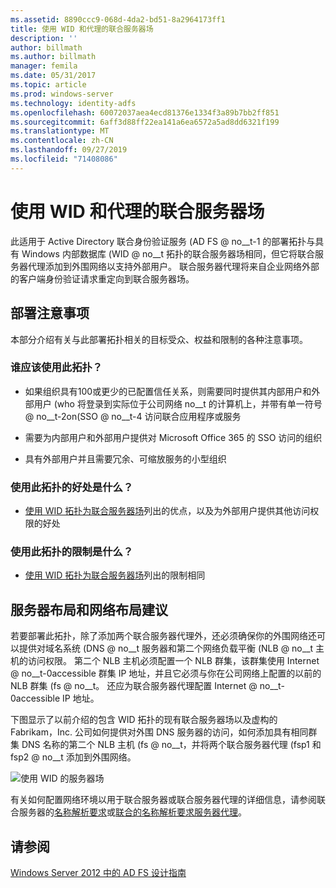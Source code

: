 ```yaml
---
ms.assetid: 8890ccc9-068d-4da2-bd51-8a2964173ff1
title: 使用 WID 和代理的联合服务器场
description: ''
author: billmath
ms.author: billmath
manager: femila
ms.date: 05/31/2017
ms.topic: article
ms.prod: windows-server
ms.technology: identity-adfs
ms.openlocfilehash: 60072037aea4ecd81376e1334f3a89b7bb2ff851
ms.sourcegitcommit: 6aff3d88ff22ea141a6ea6572a5ad8dd6321f199
ms.translationtype: MT
ms.contentlocale: zh-CN
ms.lasthandoff: 09/27/2019
ms.locfileid: "71408086"
---
```

# <a name="federation-server-farm-using-wid-and-proxies"></a>使用 WID 和代理的联合服务器场

此适用于 Active Directory 联合身份验证服务 \(AD FS @ no__t-1 的部署拓扑与具有 Windows 内部数据库 \(WID @ no__t 拓扑的联合服务器场相同，但它将联合服务器代理添加到外围网络以支持外部用户。 联合服务器代理将来自企业网络外部的客户端身份验证请求重定向到联合服务器场。  
  
## <a name="deployment-considerations"></a>部署注意事项  
本部分介绍有关与此部署拓扑相关的目标受众、权益和限制的各种注意事项。  
  
### <a name="who-should-use-this-topology"></a>谁应该使用此拓扑？  
  
-   如果组织具有100或更少的已配置信任关系，则需要同时提供其内部用户和外部用户 \(who 将登录到实际位于公司网络 no__t 的计算机上，并带有单一符号 @ no__t-2on\(SSO @ no__t-4 访问联合应用程序或服务  
  
-   需要为内部用户和外部用户提供对 Microsoft Office 365 的 SSO 访问的组织  
  
-   具有外部用户并且需要冗余、可缩放服务的小型组织  
  
### <a name="what-are-the-benefits-of-using-this-topology"></a>使用此拓扑的好处是什么？  
  
-   [使用 WID 拓扑为联合服务器场](Federation-Server-Farm-Using-WID-2012.md)列出的优点，以及为外部用户提供其他访问权限的好处  
  
### <a name="what-are-the-limitations-of-using-this-topology"></a>使用此拓扑的限制是什么？  
  
-   [使用 WID 拓扑为联合服务器场](Federation-Server-Farm-Using-WID-2012.md)列出的限制相同  
  
## <a name="server-placement-and-network-layout-recommendations"></a>服务器布局和网络布局建议  
若要部署此拓扑，除了添加两个联合服务器代理外，还必须确保你的外围网络还可以提供对域名系统 \(DNS @ no__t 服务器和第二个网络负载平衡 \(NLB @ no__t 主机的访问权限。 第二个 NLB 主机必须配置一个 NLB 群集，该群集使用 Internet @ no__t-0accessible 群集 IP 地址，并且它必须与你在公司网络上配置的以前的 NLB 群集 \(fs @ no__t。 还应为联合服务器代理配置 Internet @ no__t-0accessible IP 地址。  
  
下图显示了以前介绍的包含 WID 拓扑的现有联合服务器场以及虚构的 Fabrikam，Inc. 公司如何提供对外围 DNS 服务器的访问，如何添加具有相同群集 DNS 名称的第二个 NLB 主机 \(fs @ no__t，并将两个联合服务器代理 \(fsp1 和 fsp2 @ no__t 添加到外围网络。  
  
![使用 WID 的服务器场](media/FarmWIDProxies.gif)  
  
有关如何配置网络环境以用于联合服务器或联合服务器代理的详细信息，请参阅联合服务器的[名称解析要求](Name-Resolution-Requirements-for-Federation-Servers.md)或[联合的名称解析要求服务器代理](Name-Resolution-Requirements-for-Federation-Server-Proxies.md)。  
  
## <a name="see-also"></a>请参阅
[Windows Server 2012 中的 AD FS 设计指南](AD-FS-Design-Guide-in-Windows-Server-2012.md)
